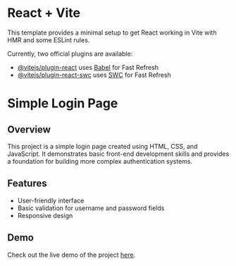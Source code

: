 # React + Vite

This template provides a minimal setup to get React working in Vite with HMR and some ESLint rules.

Currently, two official plugins are available:

- [@vitejs/plugin-react](https://github.com/vitejs/vite-plugin-react/blob/main/packages/plugin-react/README.md) uses [Babel](https://babeljs.io/) for Fast Refresh
- [@vitejs/plugin-react-swc](https://github.com/vitejs/vite-plugin-react-swc) uses [SWC](https://swc.rs/) for Fast Refresh


# Simple Login Page

## Overview

This project is a simple login page created using HTML, CSS, and JavaScript. It demonstrates basic front-end development skills and provides a foundation for building more complex authentication systems.

## Features

- User-friendly interface
- Basic validation for username and password fields
- Responsive design

## Demo

Check out the live demo of the project [here](https://simple-login-page-zeta.vercel.app/).
